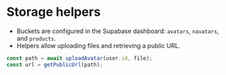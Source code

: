 # Storage helpers

- Buckets are configured in the Supabase dashboard: `avatars`, `navatars`, and `products`.
- Helpers allow uploading files and retrieving a public URL.

```ts
const path = await uploadAvatar(user.id, file);
const url = getPublicUrl(path);
```

